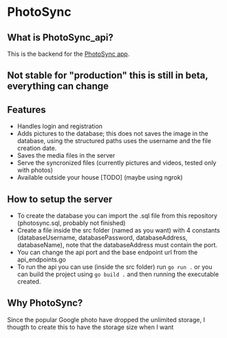 # PhotoSync
## What is PhotoSync_api?

This is the backend for the [PhotoSync app](https://github.com/leopi99/photoSync_app).

## Not stable for "production" this is still in beta, everything can change

## Features

- Handles login and registration
- Adds pictures to the database; this does not saves the image in the database, using the structured paths uses the username and the file creation date.
- Saves the media files in the server
- Serve the syncronized files (currently pictures and videos, tested only with photos)
- Available outside your house [TODO] (maybe using ngrok)

## How to setup the server

- To create the database you can import the .sql file from this repository (photosync.sql, probably not finished)
- Create a file inside the src folder (named as you want) with 4 constants (databaseUsername, databasePassword, databaseAddress, databaseName), note that the databaseAddress must contain the port.
- You can change the api port and the base endpoint url from the api_endpoints.go
- To run the api you can use (inside the src folder) run `go run .` or you can build the project using `go build .` and then running the executable created.

## Why PhotoSync?
Since the popular Google photo have dropped the unlimited storage, I thougth to create this to have the storage size when I want
